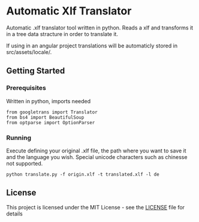 # Automatic Xlf Translator

Automatic .xlf translator tool written in python. Reads a xlf and transforms it in a tree data stracture
in order to translate it.

If using in an angular project translations will be automaticly stored in src/assets/locale/.

## Getting Started

### Prerequisites

Written in python, imports needed
```
from googletrans import Translator
from bs4 import BeautifulSoup
from optparse import OptionParser
```

### Running

Execute defining your original .xlf file, the path where you want to save it and
the language you wish. Special unicode characters such as chinesse not supported.

```
python translate.py -f origin.xlf -t translated.xlf -l de
```



## License

This project is licensed under the MIT License - see the [LICENSE](LICENSE) file for details


